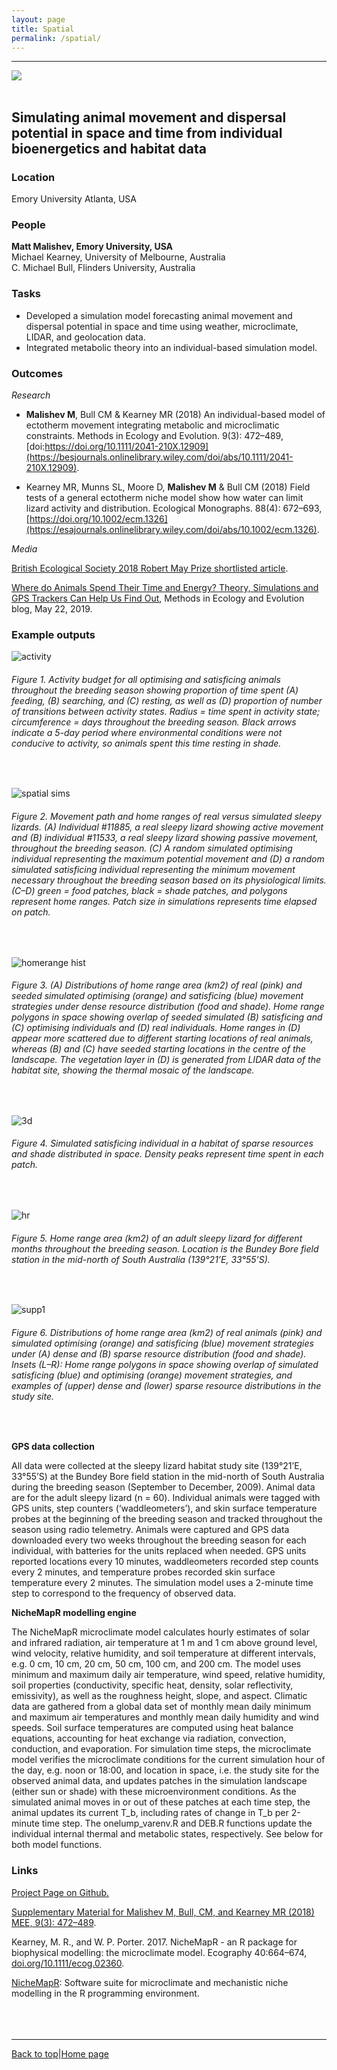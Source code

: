 ```yaml
---
layout: page
title: Spatial
permalink: /spatial/
---
```

<a id="top"></a>

******  
![](spatial_header.gif)    
<br>  

## Simulating animal movement and dispersal potential in space and time from individual bioenergetics and habitat data          

### Location

Emory University Atlanta, USA

### People

**Matt Malishev, Emory University, USA**  
Michael Kearney, University of Melbourne, Australia  
C. Michael Bull, Flinders University, Australia    
  
### Tasks

* Developed a simulation model forecasting animal movement and dispersal potential in space and time using weather, microclimate, LIDAR, and geolocation data.   
* Integrated metabolic theory into an individual-based simulation model.     

### Outcomes

_Research_  

* **Malishev M**, Bull CM & Kearney MR (2018) An individual-based model of ectotherm movement integrating metabolic and microclimatic constraints. Methods in Ecology and Evolution. 9(3): 472–489, [doi:https://doi.org/10.1111/2041-210X.12909](https://besjournals.onlinelibrary.wiley.com/doi/abs/10.1111/2041-210X.12909).        

* Kearney MR, Munns SL, Moore D, **Malishev M** & Bull CM (2018) Field tests of a general ectotherm niche model show how water can limit lizard activity and distribution. Ecological Monographs. 88(4): 672–693, [https://doi.org/10.1002/ecm.1326](https://esajournals.onlinelibrary.wiley.com/doi/abs/10.1002/ecm.1326).       

_Media_  

[British Ecological Society 2018 Robert May Prize shortlisted article](https://besjournals.onlinelibrary.wiley.com/doi/toc/10.1111/(ISSN)2041-210x.ECRAward2018).    

[Where do Animals Spend Their Time and Energy? Theory, Simulations and GPS Trackers Can Help Us Find Out](https://methodsblog.com/2019/05/22/movement-metabolism-microclimate/), Methods in Ecology and Evolution blog, May 22, 2019.  

### Example outputs  

![activity](spatial/spatial1.jpg)  
###### Figure 1. Activity budget for all optimising and satisficing animals throughout the breeding season showing proportion of time spent (A) feeding, (B) searching, and (C) resting, as well as (D) proportion of number of transitions between activity states. Radius = time spent in activity state; circumference = days throughout the breeding season. Black arrows indicate a 5-day period where environmental conditions were not conducive to activity, so animals spent this time resting in shade.    
<br>  

![spatial sims](spatial/spatial2.png)
###### Figure 2. Movement path and home ranges of real versus simulated sleepy lizards. (A) Individual #11885, a real sleepy lizard showing active movement and (B) individual #11533, a real sleepy lizard showing passive movement, throughout the breeding season. (C) A random simulated optimising individual representing the maximum potential movement and (D) a random simulated satisficing individual representing the minimum movement necessary throughout the breeding season based on its physiological limits. (C–D) green = food patches, black = shade patches, and polygons represent home ranges. Patch size in simulations represents time elapsed on patch.  
<br>  

![homerange hist](spatial/spatial3.jpg)
###### Figure 3. (A) Distributions of home range area (km2) of real (pink) and seeded simulated optimising (orange) and satisficing (blue) movement strategies under dense resource distribution (food and shade). Home range polygons in space showing overlap of seeded simulated (B) satisficing and (C) optimising individuals and (D) real individuals. Home ranges in (D) appear more scattered due to different starting locations of real animals, whereas (B) and (C) have seeded starting locations in the centre of the landscape. The vegetation layer in (D) is generated from LIDAR data of the habitat site, showing the thermal mosaic of the landscape.
<br>  

![3d](spatial/spatial4.png)
###### Figure 4. Simulated satisficing individual in a habitat of sparse resources and shade distributed in space. Density peaks represent time spent in each patch.  
<br>  

![hr](spatial/spatial5.png)
###### Figure 5. Home range area (km2) of an adult sleepy lizard for different months throughout the breeding season. Location is the Bundey Bore field station in the mid-north of South Australia (139°21’E, 33°55’S).    
<br>  

![supp1](spatial/spatial6.png)
###### Figure 6. Distributions of home range area (km2) of real animals (pink) and simulated optimising (orange) and satisficing (blue) movement strategies under (A) dense and (B) sparse resource distribution (food and shade). Insets (L–R): Home range polygons in space showing overlap of simulated satisficing (blue) and optimising (orange) movement strategies, and examples of (upper) dense and (lower) sparse resource distributions in the study site.   
<br> 

**GPS data collection**   

All data were collected at the sleepy lizard habitat study site (139°21’E, 33°55’S) at the Bundey Bore field station in the mid-north of South Australia during the breeding season (September to December, 2009). Animal data are for the adult sleepy lizard (n = 60). Individual animals were tagged with GPS units, step counters (‘waddleometers’), and skin surface temperature probes at the beginning of the breeding season and tracked throughout the season using radio telemetry. Animals were captured and GPS data downloaded every two weeks throughout the breeding season for each individual, with batteries for the units replaced when needed. GPS units reported locations every 10 minutes, waddleometers recorded step counts every 2 minutes, and temperature probes recorded skin surface temperature every 2 minutes. The simulation model uses a 2-minute time step to correspond to the frequency of observed data.     

**NicheMapR modelling engine**  

The NicheMapR microclimate model calculates hourly estimates of solar and infrared radiation, air temperature at 1 m and 1 cm above ground level, wind velocity, relative humidity, and soil temperature at different intervals, e.g. 0 cm, 10 cm, 20 cm, 50 cm, 100 cm, and 200 cm. The model uses minimum and maximum daily air temperature, wind speed, relative humidity, soil properties (conductivity, specific heat, density, solar reflectivity, emissivity), as well as the roughness height, slope, and aspect. Climatic data are gathered from a global data set of monthly mean daily minimum and maximum air temperatures and monthly mean daily humidity and wind speeds. Soil surface temperatures are computed using heat balance equations, accounting for heat exchange via radiation, convection, conduction, and evaporation.
For simulation time steps, the microclimate model verifies the microclimate conditions for the current simulation hour of the day, e.g. noon or 18:00, and location in space, i.e. the study site for the observed animal data, and updates patches in the simulation landscape (either sun or shade) with these microenvironment conditions. As the simulated animal moves in or out of these patches at each time step, the animal updates its current T_b, including rates of change in T_b per 2-minute time step.
The onelump_varenv.R and DEB.R functions update the individual internal thermal and metabolic states, respectively. See below for both model functions.


### Links  

[Project Page on Github.](https://github.com/darwinanddavis/Sleepy_IBM)      

[Supplementary Material for Malishev M, Bull, CM, and Kearney MR (2018) MEE, 9(3): 472–489](https://github.com/darwinanddavis/MalishevBullKearney).    

Kearney, M. R., and W. P. Porter. 2017. NicheMapR - an R package for biophysical modelling: the microclimate model. Ecography 40:664–674, [doi.org/10.1111/ecog.02360](https://onlinelibrary.wiley.com/doi/full/10.1111/ecog.02360).         

[NicheMapR](https://mrke.github.io/): Software suite for microclimate and mechanistic niche modelling in the R programming environment.    
<br>  
<br>

******  

[Back to top](#top)|[Home page](./index.md)
